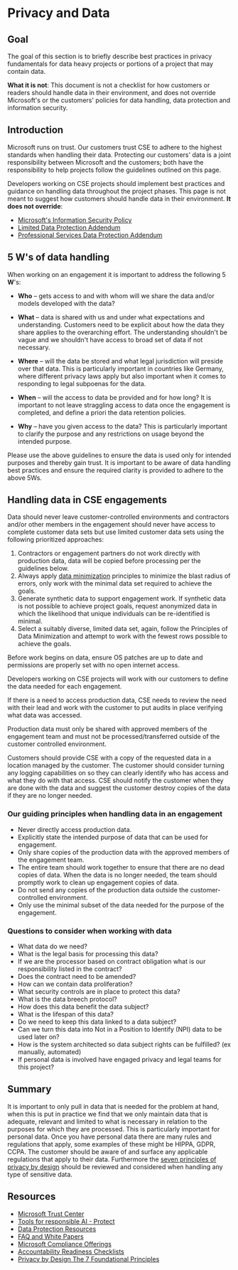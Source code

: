 # Privacy and Data

## Goal

The goal of this section is to briefly describe best practices in privacy fundamentals for data heavy projects or portions of a project that may contain data.

**What it is not**: This document is not a checklist for how customers or readers should handle data in their environment, and does not override Microsoft's or the customers' policies for data handling, data protection and information security.

## Introduction

Microsoft runs on trust. Our customers trust CSE to adhere to the highest standards when handling their data.
Protecting our customers' data is a joint responsibility between Microsoft and the customers;
both have the responsibility to help projects follow the guidelines outlined on this page.

Developers working on CSE projects should implement best practices and guidance on handling data throughout the project phases. This page is not meant to suggest how customers should handle data in their environment. **It does not override**:

- [Microsoft's Information Security Policy](https://aka.ms/CTRMSsecppext)
- [Limited Data Protection Addendum](https://aka.ms/mpsldpa)
- [Professional Services Data Protection Addendum](https://www.microsoft.com/licensing/docs/view/Microsoft-Products-and-Services-Data-Protection-Addendum-DPA)

## 5 W's of data handling

When working on an engagement it is important to address the following 5 **W**'s:

- **Who** – gets access to and with whom will we share the data and/or models developed with the data?

- **What** – data is shared with us and under what expectations and understanding.
Customers need to be explicit about how the data they share applies to the overarching effort.
The understanding shouldn't be vague and we shouldn't have access to broad set of data if not necessary.

- **Where** – will the data be stored and what legal jurisdiction will preside over that data.
This is particularly important in countries like Germany, where different privacy laws apply
but also important when it comes to responding to legal subpoenas for the data.

- **When** – will the access to data be provided and for how long?
It is important to not leave straggling access to data once the engagement is completed, and define a priori the data retention policies.

- **Why** – have you given access to the data?
This is particularly important to clarify the purpose and any restrictions on usage beyond the intended purpose.

Please use the above guidelines to ensure the data is used only for intended purposes and thereby gain trust.
It is important to be aware of data handling best practices and ensure the required clarity is provided to adhere to the above 5Ws.

## Handling data in CSE engagements

Data should never leave customer-controlled environments and contractors and/or other members in the engagement
should never have access to complete customer data sets but use limited customer data sets using the following prioritized approaches:

1. Contractors or engagement partners do not work directly with production data, data will be copied before processing per the guidelines below.
1. Always apply [data minimization](https://www.forbes.com/sites/bernardmarr/2016/03/16/why-data-minimization-is-an-important-concept-in-the-age-of-big-data/#3fb711e91da4)
principles to minimize the blast radius of errors, only work with the minimal data set required to achieve the goals.
1. Generate synthetic data to support engagement work. If synthetic data is not possible to achieve project goals,
request anonymized data in which the likelihood that unique individuals can be re-identified is minimal.
1. Select a suitably diverse, limited data set, again,
follow the Principles of Data Minimization and attempt to work with the fewest rows possible to achieve the goals.

Before work begins on data, ensure OS patches are up to date and permissions are properly set with no open internet access.

Developers working on CSE projects will work with our customers to define the data needed for each engagement.

If there is a need to access production data,
CSE needs to review the need with their lead and work with the customer to put audits in place verifying what data was accessed.

Production data must only be shared with approved members of the engagement team and must not be processed/transferred outside of the customer controlled environment.

Customers should provide CSE with a copy of the requested data in a location managed by the customer.
The customer should consider turning any logging capabilities on so they can clearly identify who has access and what they do with that access.
CSE should notify the customer when they are done with the data and suggest the customer destroy copies of the data if they are no longer needed.

### Our guiding principles when handling data in an engagement

- Never directly access production data.
- Explicitly state the intended purpose of data that can be used for engagement.
- Only share copies of the production data with the approved members of the engagement team.
- The entire team should work together to ensure that there are no dead copies of data. When the data is no longer needed,
the team should promptly work to clean up engagement copies of data.
- Do not send any copies of the production data outside the customer-controlled environment.
- Only use the minimal subset of the data needed for the purpose of the engagement.

### Questions to consider when working with data

- What data do we need?
- What is the legal basis for processing this data?
- If we are the processor based on contract obligation what is our responsibility listed in the contract?
- Does the contract need to be amended?
- How can we contain data proliferation?
- What security controls are in place to protect this data?
- What is the data breech protocol?
- How does this data benefit the data subject?
- What is the lifespan of this data?
- Do we need to keep this data linked to a data subject?
- Can we turn this data into Not in a Position to Identify (NPI) data to be used later on?
- How is the system architected so data subject rights can be fulfilled? (ex manually, automated)
- If personal data is involved have engaged privacy and legal teams for this project?

## Summary

It is important to only pull in data that is needed for the problem at hand,
when this is put in practice we find that we only maintain data that is adequate,
relevant and limited to what is necessary in relation to the purposes for which they are processed.
This is particularly important for personal data. Once you have personal data there are many rules and regulations that apply,
some examples of these might be HIPPA, GDPR, CCPA.
The customer should be aware of and surface any applicable regulations that apply to their data.
Furthermore the [seven principles of privacy by design](https://privacy.ucsc.edu/resources/privacy-by-design---foundational-principles.pdf)
should be reviewed and considered when handling any type of sensitive data.

## Resources

- [Microsoft Trust Center](https://www.microsoft.com/en-us/trust-center/privacy)
- [Tools for responsible AI - Protect](https://www.microsoft.com/en-us/ai/responsible-ai-resources?activetab=pivot1:primaryr5)
- [Data Protection Resources](https://servicetrust.microsoft.com/ViewPage/TrustDocuments?command=Download&docTab=6d000410-c9e9-11e7-9a91-892aae8839ad_AuditedControls)
- [FAQ and White Papers](https://servicetrust.microsoft.com/ViewPage/TrustDocuments?command=Download&docTab=6d000410-c9e9-11e7-9a91-892aae8839ad_AuditedControls)
- [Microsoft Compliance Offerings](https://learn.microsoft.com/en-us/compliance/regulatory/offering-home?view=o365-worldwide)
- [Accountability Readiness Checklists](https://learn.microsoft.com/en-us/compliance/regulatory/gdpr-arc?view=o365-worldwide#gdpr-compliance-controls)
- [Privacy by Design The 7 Foundational Principles](https://privacy.ucsc.edu/resources/privacy-by-design---foundational-principles.pdf)
